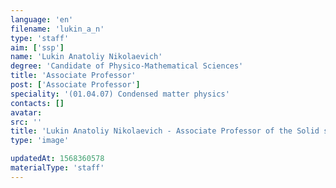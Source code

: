 ```yaml
---
language: 'en'
filename: 'lukin_a_n'
type: 'staff'
aim: ['ssp']
name: 'Lukin Anatoliy Nikolaevich'
degree: 'Candidate of Physico-Mathematical Sciences'
title: 'Associate Professor'
post: ['Associate Professor']
speciality: '(01.04.07) Condensed matter physics'
contacts: []
avatar:
src: ''
title: 'Lukin Anatoliy Nikolaevich - Associate Professor of the Solid state physics and nanostructures Department'
type: 'image'

updatedAt: 1568360578
materialType: 'staff'
---
```


